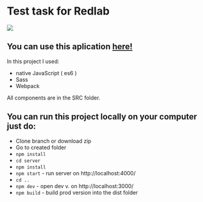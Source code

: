 # Test task for Redlab
![](https://i.ibb.co/Cm8S48f/chrome-capture-1.gif)
## You can use this aplication [here!](https://spardaprime.github.io/TestTaskForRedlab/) 
In this project I used:
* native JavaScript  ( es6 )
* Sass
* Webpack

All components are in the SRC folder.

## You can run this project locally on your computer just do:
* Clone branch or download zip
* Go to created folder
* `npm install`
* `cd server`
* `npm install`
* `npm start` - run server on http://localhost:4000/
* `cd ..`
* `npm dev` - open dev v. on http://localhost:3000/
* `npm build` - build prod version into the dist folder
